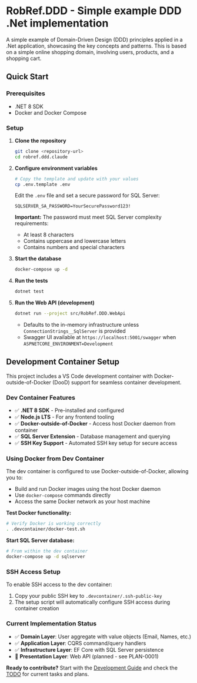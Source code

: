 # RobRef.DDD - Simple example DDD .Net implementation

A simple example of Domain-Driven Design (DDD) principles applied in a .Net application, showcasing the key concepts and patterns.
This is based on a simple online shopping domain, involving users, products, and a shopping cart.

## Quick Start

### Prerequisites
- .NET 8 SDK
- Docker and Docker Compose

### Setup
1. **Clone the repository**
   ```bash
   git clone <repository-url>
   cd robref.ddd.claude
   ```

2. **Configure environment variables**
   ```bash
   # Copy the template and update with your values
   cp .env.template .env
   ```
   
   Edit the `.env` file and set a secure password for SQL Server:
   ```
   SQLSERVER_SA_PASSWORD=YourSecurePassword123!
   ```
   
   **Important:** The password must meet SQL Server complexity requirements:
   - At least 8 characters
   - Contains uppercase and lowercase letters
   - Contains numbers and special characters

3. **Start the database**
   ```bash
   docker-compose up -d
   ```

4. **Run the tests**
   ```bash
   dotnet test
   ```

5. **Run the Web API (development)**
   ```bash
   dotnet run --project src/RobRef.DDD.WebApi
   ```
   - Defaults to the in-memory infrastructure unless `ConnectionStrings__SqlServer` is provided
   - Swagger UI available at `https://localhost:5001/swagger` when `ASPNETCORE_ENVIRONMENT=Development`

## Development Container Setup

This project includes a VS Code development container with Docker-outside-of-Docker (DooD) support for seamless container development.

### Dev Container Features
- ✅ **.NET 8 SDK** - Pre-installed and configured
- ✅ **Node.js LTS** - For any frontend tooling
- ✅ **Docker-outside-of-Docker** - Access host Docker daemon from container
- ✅ **SQL Server Extension** - Database management and querying
- ✅ **SSH Key Support** - Automated SSH key setup for secure access

### Using Docker from Dev Container

The dev container is configured to use Docker-outside-of-Docker, allowing you to:
- Build and run Docker images using the host Docker daemon
- Use `docker-compose` commands directly
- Access the same Docker network as your host machine

**Test Docker functionality:**
```bash
# Verify Docker is working correctly
. .devcontainer/docker-test.sh
```

**Start SQL Server database:**
```bash
# From within the dev container
docker-compose up -d sqlserver
```

### SSH Access Setup

To enable SSH access to the dev container:
1. Copy your public SSH key to `.devcontainer/.ssh-public-key`
2. The setup script will automatically configure SSH access during container creation

### Current Implementation Status
- ✅ **Domain Layer**: User aggregate with value objects (Email, Names, etc.)
- ✅ **Application Layer**: CQRS command/query handlers
- ✅ **Infrastructure Layer**: EF Core with SQL Server persistence
- 🔄 **Presentation Layer**: Web API (planned - see PLAN-0001)

**Ready to contribute?** Start with the [Development Guide](DEVELOPMENT.md) and check the [TODO](TODO.md) for current tasks and plans.
